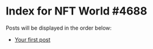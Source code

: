 # Index for NFT World #4688
Posts will be displayed in the order below:

- [Your first post](./001-first.md)

